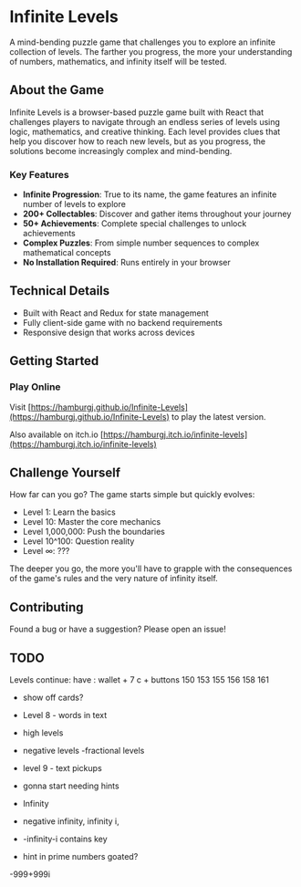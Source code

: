 # Infinite Levels

A mind-bending puzzle game that challenges you to explore an infinite collection of levels. The farther you progress, the more your understanding of numbers, mathematics, and infinity itself will be tested.

## About the Game

Infinite Levels is a browser-based puzzle game built with React that challenges players to navigate through an endless series of levels using logic, mathematics, and creative thinking. Each level provides clues that help you discover how to reach new levels, but as you progress, the solutions become increasingly complex and mind-bending.

### Key Features

- **Infinite Progression**: True to its name, the game features an infinite number of levels to explore
- **200+ Collectables**: Discover and gather items throughout your journey
- **50+ Achievements**: Complete special challenges to unlock achievements
- **Complex Puzzles**: From simple number sequences to complex mathematical concepts
- **No Installation Required**: Runs entirely in your browser

## Technical Details

- Built with React and Redux for state management
- Fully client-side game with no backend requirements
- Responsive design that works across devices

## Getting Started

### Play Online
Visit [https://hamburgj.github.io/Infinite-Levels](https://hamburgj.github.io/Infinite-Levels) to play the latest version.

Also available on itch.io [https://hamburgj.itch.io/infinite-levels](https://hamburgj.itch.io/infinite-levels)


## Challenge Yourself

How far can you go? The game starts simple but quickly evolves:

- Level 1: Learn the basics
- Level 10: Master the core mechanics
- Level 1,000,000: Push the boundaries
- Level 10^100: Question reality
- Level ∞: ???

The deeper you go, the more you'll have to grapple with the consequences of the game's rules and the very nature of infinity itself.

## Contributing

Found a bug or have a suggestion? Please open an issue!

## TODO
 Levels continue: 
 have : wallet + 7 c + buttons
150
153
155
156
158
161
- show off cards?
- Level 8 - words in text
- high levels
- negative levels
-fractional levels
- level 9 - text pickups
- gonna start needing hints
- Infinity
- negative infinity, infinity i, 
- -infinity-i contains key

- hint in prime numbers goated?

-999+999i